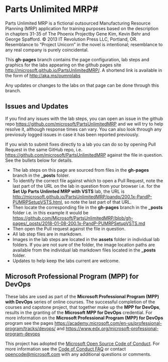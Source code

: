 # Parts Unlimited MRP#

Parts Unlimited MRP is a fictional outsourced Manufacturing Resource Planning (MRP) application for training purposes based on the description in chapters 31-35 of The Phoenix Projectby Gene Kim, Kevin Behr and George Spafford. © 2013 IT Revolution Press LLC, Portland, OR. Resemblance to “Project Unicorn” in the novel is intentional; resemblance to any real company is purely coincidental.

This **gh-pages** branch contains the page configuration, lab steps and graphics for the labs appearing on the github pages site <a href="http://microsoft.github.io/PartsUnlimitedMRP/" target="_blank"><span style="color: #0066cc;" color="#0066cc">http://microsoft.github.io/PartsUnlimitedMRP/</span></a>. A shortend link is available in the form of <a href="http://aka.ms/pumrplabs" target="_blank"><span style="color: #0066cc;" color="#0066cc">http://aka.ms/pumrplabs</span></a>

Any updates or changes to the labs on that page can be done through this branch.


## Issues and Updates

If you find any issues with the lab steps, you can open an issue in the github repo <a href="https://github.com/microsoft/PartsUnlimitedMRP" target="_blank"><span style="color: #0066cc;" color="#0066cc">https://github.com/microsoft/PartsUnlimitedMRP</span></a> and we will try to help resolve it, although response times can vary. You can also look through any previosuly logged issues in case it has been reported previously.

If you wish to submit fixes directly to a lab you can do so by opening Pull Request in the same GitHub repo, i.e. <a href="https://github.com/microsoft/PartsUnlimitedMRP" target="_blank"><span style="color: #0066cc;" color="#0066cc">https://github.com/microsoft/PartsUnlimitedMRP</span></a> against the file in question. See the bullets below for details.

- The lab steps on this page are sourced from files in the **gh-pages** branch in the **_posts** folder. 
- To identify the correct file against which to open a Pull Request, note the last part of the URL on the lab in question from your browser i.e. for the **Set Up Parts Unlimted MRP with VSTS** lab, the URL is <a href="http://microsoft.github.io/PartsUnlimitedMRP/pandp/200.1x-PandP-PUMRPSetupVSTS.html" target="_blank"><span style="color: #0066cc;" color="#0066cc">http://microsoft.github.io/PartsUnlimitedMRP/pandp/200.1x-PandP-PUMRPSetupVSTS.html</span></a>, so note the last part of that URL. 
- Then locate the corresponding file in the **gh-pages** branch in the **_posts** folder i.e. in this example it would be <a href="https://github.com/Microsoft/PartsUnlimitedMRP/blob/gh-pages/_posts/2018-01-08-200.1x-PandP-PUMRPSetupVSTS.md" target="_blank"><span style="color: #0066cc;" color="#0066cc">https://github.com/Microsoft/PartsUnlimitedMRP/blob/gh-pages/_posts/2018-01-08-200.1x-PandP-PUMRPSetupVSTS.md</span></a> 
- Then open the Pull request against the file in question.
- All lab step files are in markdown.
- Images in the lab steps are located in the **assets** folder in individual lab folders. If you are not sure of the folder, the image location paths are available from the individual lab markdown files located in the **_posts** folder. 
- Updates to help keep the labs current are welcome.


## Microsoft Professional Program (MPP) for DevOps

These labs are used as part of the **Microsoft Professional Program (MPP) with DevOps** series of online courses. The successful completion of the courses and capstone project, that together make up the **MPP for DevOps**, results in the granting of the **Microsoft MPP for DevOps** credential. For more information on the **Microsoft Professional Program (MPP) for DevOps** program see the pages <a href="https://academy.microsoft.com/en-us/professional-program/tracks/devops/ " target="_blank"><span style="color: #0066cc;" color="#0066cc">https://academy.microsoft.com/en-us/professional-program/tracks/devops/ </span></a> and <a href="https://www.edx.org/microsoft-professional-program-devops " target="_blank"><span style="color: #0066cc;" color="#0066cc">https://www.edx.org/microsoft-professional-program-devops</span></a> 


This project has adopted the [Microsoft Open Source Code of Conduct](https://opensource.microsoft.com/codeofconduct/). For more information see the [Code of Conduct FAQ](https://opensource.microsoft.com/codeofconduct/faq/) or contact [opencode@microsoft.com](mailto:opencode@microsoft.com) with any additional questions or comments.